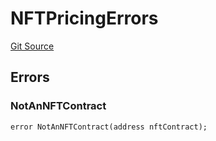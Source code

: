 # NFTPricingErrors
[Git Source](https://github.com/thrackle-io/tron/blob/bb9fb29098b7e62d948f810420d516cd6ca78012/src/common/IErrors.sol)


## Errors
### NotAnNFTContract

```solidity
error NotAnNFTContract(address nftContract);
```

